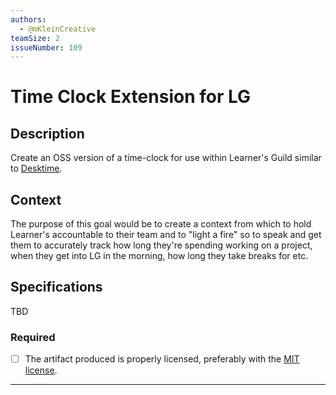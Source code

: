 ```yaml
---
authors:
  - @mKleinCreative
teamSize: 2
issueNumber: 109
---
```


# Time Clock Extension for LG

## Description

Create an OSS version of a time-clock for use within Learner's Guild similar to [Desktime](https://desktime.com/features).

## Context

The purpose of this goal would be to create a context from which to hold Learner's accountable to their team and to "light a fire" so to speak and get them to accurately track how long they're spending working on a project, when they get into LG in the morning, how long they take breaks for etc.

## Specifications

TBD

### Required

- [ ] The artifact produced is properly licensed, preferably with the [MIT license][mit-license].

---






[mit-license]: https://opensource.org/licenses/MIT
